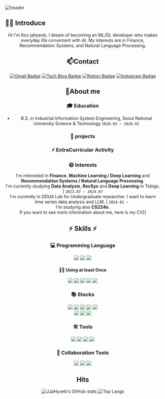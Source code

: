 ![header](https://capsule-render.vercel.app/api?type=wave&color=auto&height=300&section=header&text=Welcome%20JaHyeob's%20github&fontSize=50)

## 🙋‍♂️ Introduce
<div align="center">
Hi I'm Koo jahyeob, I dream of becoming an ML/DL developer who makes everyday life convenient with AI. My interests are in Finance, Recommendation Systems, and Natural Language Processing.


## 📫Contact
[![Gmail Badge](https://img.shields.io/badge/-Gmail-c14438?style=flat-square&logo=Gmail&logoColor=white&link=mailto:gjm01083145028@gmail.com)](mailto:gjm01083145028@gmail.com) 
[![Tech Blog Badge](https://img.shields.io/badge/-Tech%20blog-black?style=flat-square&logo=velog&link=https://velog.io/@jja_jja/posts)](https://velog.io/@jja_jja/posts)
[![Notion Badge](https://img.shields.io/badge/-Notion-000?style=flat-square&logo=notion&logoColor=white&link=https://www.notion.so/4c2f27f7472840d5a44a8c96c8b356c8)]()
[![Instagram Badge](https://img.shields.io/badge/-Instagram-5851DB?style=flat-square&logo=instagram&logoColor=white&link=https://www.instagram.com/bluenims/)](https://www.instagram.com/jja_hyeob/)


## 🔭About me

### :mortar_board: Education
- B.S. in Industrial Information System Engineering, Seoul National University Science & Technology `2020.03 ~ 2026.02`

### 🔭 projects



### ⚡ ExtraCurricular Activity


### 😄 Interests
I'm interested in **Finance**, **Machine Learning / Deep Learning** and **Recommendation Systems / Natural Language Processing**. <br>
I'm currently studying **Data Analysis**, **RecSys** and **Deep Learning** in Tobigs. | ```2023.07 ~ 2024.07``` <br>
I'm currently in DDUA Lab for Undergraduate researcher. I want to learn time series data analysis and LLM. | ```2024.01 ~ ``` <br>
I'm studying also **CS224n**.<br>
If you want to see more information about me, here is my CV[]

<div>

## ⚡ Skills ⚡

  ### 💻 Programming Language
  <img src="https://img.shields.io/badge/Python-3776AB?style=for-the-badge&logo=Python&logoColor=white">  
  <img src="https://img.shields.io/badge/R-276DC3?style=for-the-badge&logo=R&logoColor=white">
  <img src="https://img.shields.io/badge/MySQL-4479A1?style=for-the-badge&logo=MySQL&logoColor=white"> <br/> 

  #### ✋🏻 Using at least Once
  <img src="https://img.shields.io/badge/Java-276DC3?style=for-the-badge&logo=OpenJDK&logoColor=white">
  <img src="https://img.shields.io/badge/HTML5-E34F26?style=for-the-badge&logo=HTML5&logoColor=white">
  <img src="https://img.shields.io/badge/CSS3-1572B6?style=for-the-badge&logo=CSS3&logoColor=white">
  <img src="https://img.shields.io/badge/JavaScript-F7DF1E?style=for-the-badge&logo=JavaScript&logoColor=white">
  <img src="https://img.shields.io/badge/Node.js-339933?style=for-the-badge&logo=Node.js&logoColor=white">
 
  ### 📚 Stacks
  <img src="https://img.shields.io/badge/Pandas-150458?style=flat-square&logo=Pandas&logoColor=white">
  <img src="https://img.shields.io/badge/Numpy-150458?style=flat-square&logo=Numpy&logoColor=white">
  <img src="https://img.shields.io/badge/PyTorch-EE4C2C?style=flat-square&logo=PyTorch&logoColor=white">
  <img src="https://img.shields.io/badge/TensorFlow-FF6F00?style=flat&logo=TensorFlow&logoColor=white"/> 
  <img src="https://img.shields.io/badge/Keras-D00000?style=flat-square&logo=Keras&logoColor=white"> <br/> 
  <img src="https://img.shields.io/badge/scikit-learn-F7931E?style=flat&logo=scikit-learn&logoColor=white"/>
  <img src="https://img.shields.io/badge/Matplotlib-00ffff?style=flat-square&logo=Matplotlib&logoColor=black">
  <img src="https://img.shields.io/badge/-Plotly-3F4F75?&logo=Plotly&logoColor=white">
  
  ### 🛠 Tools
  <img src="https://img.shields.io/badge/Visual Studio Code-007ACC?style=flat&logo=Visual Studio Code&logoColor=white"/>
  <img src="https://img.shields.io/badge/Google Colab-F9AB00?style=flat&logo=Google Colab&logoColor=white"/>
  <img src="https://img.shields.io/badge/Jupyter-F37626?style=flat&logo=Jupyter&logoColor=white"/>  
  <img src="https://img.shields.io/badge/Anaconda-44A833?style=flat&logo=Anaconda&logoColor=white"/> 

  ### 👯 Collaboration Tools
  ![](https://img.shields.io/badge/-Git-F05032?&logo=Git&logoColor=white)
    ![](https://img.shields.io/badge/-Notion-000000?&logo=Notion&logoColor=white)
    ![](https://img.shields.io/badge/-Slack-4A154B?&logo=Slack&logoColor=white)


 </div>
 

## Hits
![JJaHyoeb's GitHub stats](https://github-readme-stats.vercel.app/api?username=koojahyeob&show_icons=true&theme=radical)
![Top Langs](https://github-readme-stats.vercel.app/api/top-langs/?username=koojahyeob)
